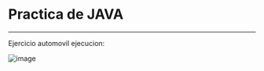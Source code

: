 # Practica de JAVA

------------ 
Ejercicio automovil ejecucion: 

![image](https://github.com/WilsonG08/java/assets/117754219/26143bf7-cd9a-471f-8552-6e0316b71b94)
